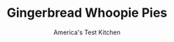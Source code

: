 ---
layout: ../../layouts/MarkdownPostLayout.astro
title: Gingerbread Whoopie Pies
author: America's Test Kitchen
pubDate: 2023-03-15
description: "We dug deep into the cookie jar this year and found some unexpected treats."
image_url: https://res.cloudinary.com/hksqkdlah/image/upload/ar_1:1,c_fill,dpr_2.0,f_auto,fl_lossy.progressive.strip_profile,g_faces:auto,q_auto:low,w_344/26449_sfs-gingerbread-whoopie-pies-10
tags: ["Desserts or Baked Goods","Cookies","Thanksgiving"]
calories: 4002
protein: 3
carbohydrates: 43
fats: 
fiber: 
ingredients: ["2 cups (10 ounces), all-purpose flour","4 teaspoons, pumpkin pie spice","3/4 teaspoon, baking soda","1/2 teaspoon, salt","3/4 cup packed (5 1/4 ounces), light brown sugar","8 tablespoons, unsalted butter, melted, plus 6 tablespoons unsalted butter, softened","1/4 cup, molasses","3 tablespoons finely chopped, crystallized ginger","1 , large egg","1/4 cup, buttermilk","1 1/2 cups (6 ounces), confectioners' sugar, plus extra for dusting","6 ounces, cream cheese, cut into 6 pieces and softened"]
serves: 14
time: "1½ hours, plus 1 hour chilling"
instructions: ["Whisk flour, pumpkin pie spice, baking soda, and salt together in bowl. Whisk brown sugar, melted butter, molasses, and ginger together in large bowl until combined. Whisk in egg and buttermilk until combined. Add flour mixture and stir with rubber spatula until dough just comes together. Cover bowl with plastic wrap and refrigerate for at least 1 hour or up to 24 hours.","Adjust oven rack to middle position and heat oven to 350 degrees. Line 2 baking sheets with parchment paper. Working with 1 scant tablespoon dough at a time, roll into 1-inch balls and space them evenly on prepared sheets, about 24 per sheet. Bake, 1 sheet at a time, until cookies have puffed and are just set, 11 to 13 minutes. Let cool on sheet for 5 minutes, then transfer to wire rack to cool completely.","Using stand mixer fitted with paddle, beat confectioners’ sugar and remaining 6 tablespoons butter on medium-high speed until fluffy, about 2 minutes. With mixer running, add cream cheese, 1 piece at a time, and continue to beat until smooth, about 30 seconds. If frosting is very soft, refrigerate for 15 minutes before filling cookies. Spread or pipe 1 tablespoon frosting onto bottoms of half of cookies; sandwich frosting with remaining cookies, bottom side down, pressing gently to adhere. Dust with confectioners’ sugar and serve."]
nutrition: ["155 mg Potassium","50 mg Phosphorus","46 mg Calcium","1 mg Iron","22 mg Magnesium","181 mg Sodium","11 g Fat","1 mg Niacin (B3)","2 g Monounsaturated","44 mg Cholesterol","6 g Saturated","31 µg Folic acid","9 µg Folate (food)","27 g Sugars","1 µg Vitamin K","19 g Water","43 g Carbs","62 µg Folate equivalent (total)","3 g Protein","106 µg Vitamin A","285 kcal Energy","23 g Sugars, added","4002 calories"]
notes: "This version of the beloved whoopie pie uses soft, cakey gingerbread for the cookies and tangy cream cheese frosting for the filling. Full of warm, seasonal spices with a nice gingery bite, these cookies will get you into the spirit."
---